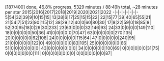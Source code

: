 [187/400] done, 46.8% progress, 5329 minutes / 88:49h total, ~28 minutes per star
2015|2016|2017|2018|2019|2020|2021|2022
-|-|-|-|-|-|-|-
5|54|32|39|9|10|15|15|
13|28|6|17|25|15|15|22|
22|15|77|39|40|65|55|21|
21|54|7|51|23|90|115|12|
38|29|12|40|0|60|80|30|
17|8|22|59|0|18|85|8|
52|30|95|18|0|26|30|233|
23|63|0|0|0|32|146|93|
24|33|0|0|0|0|149|110|
18|0|0|0|0|0|50|36|
41|0|0|0|0|0|70|47|
63|0|0|0|0|0|270|135|
20|0|0|0|0|0|62|108|
24|0|0|0|0|0|115|64|
47|0|0|0|0|0|240|95|
21|0|0|0|0|0|122|0|
49|0|0|0|0|0|83|105|
25|0|0|0|0|0|0|66|
51|0|0|0|0|0|0|0|
43|0|0|0|0|0|0|0|
34|0|0|0|0|0|100|69|
0|0|0|0|0|0|31|75|
0|0|0|0|0|0|0|111|
0|0|0|0|0|0|0|0|
0|0|0|0|0|0|0|87|

